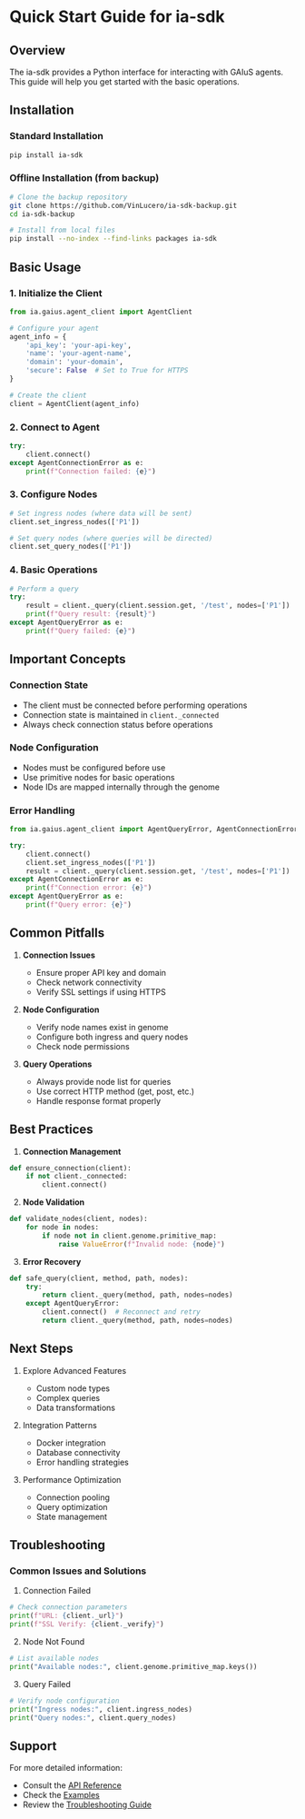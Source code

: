 # Quick Start Guide for ia-sdk

## Overview
The ia-sdk provides a Python interface for interacting with GAIuS agents. This guide will help you get started with the basic operations.

## Installation

### Standard Installation
```bash
pip install ia-sdk
```

### Offline Installation (from backup)
```bash
# Clone the backup repository
git clone https://github.com/VinLucero/ia-sdk-backup.git
cd ia-sdk-backup

# Install from local files
pip install --no-index --find-links packages ia-sdk
```

## Basic Usage

### 1. Initialize the Client
```python
from ia.gaius.agent_client import AgentClient

# Configure your agent
agent_info = {
    'api_key': 'your-api-key',
    'name': 'your-agent-name',
    'domain': 'your-domain',
    'secure': False  # Set to True for HTTPS
}

# Create the client
client = AgentClient(agent_info)
```

### 2. Connect to Agent
```python
try:
    client.connect()
except AgentConnectionError as e:
    print(f"Connection failed: {e}")
```

### 3. Configure Nodes
```python
# Set ingress nodes (where data will be sent)
client.set_ingress_nodes(['P1'])

# Set query nodes (where queries will be directed)
client.set_query_nodes(['P1'])
```

### 4. Basic Operations
```python
# Perform a query
try:
    result = client._query(client.session.get, '/test', nodes=['P1'])
    print(f"Query result: {result}")
except AgentQueryError as e:
    print(f"Query failed: {e}")
```

## Important Concepts

### Connection State
- The client must be connected before performing operations
- Connection state is maintained in `client._connected`
- Always check connection status before operations

### Node Configuration
- Nodes must be configured before use
- Use primitive nodes for basic operations
- Node IDs are mapped internally through the genome

### Error Handling
```python
from ia.gaius.agent_client import AgentQueryError, AgentConnectionError

try:
    client.connect()
    client.set_ingress_nodes(['P1'])
    result = client._query(client.session.get, '/test', nodes=['P1'])
except AgentConnectionError as e:
    print(f"Connection error: {e}")
except AgentQueryError as e:
    print(f"Query error: {e}")
```

## Common Pitfalls

1. **Connection Issues**
   - Ensure proper API key and domain
   - Check network connectivity
   - Verify SSL settings if using HTTPS

2. **Node Configuration**
   - Verify node names exist in genome
   - Configure both ingress and query nodes
   - Check node permissions

3. **Query Operations**
   - Always provide node list for queries
   - Use correct HTTP method (get, post, etc.)
   - Handle response format properly

## Best Practices

1. **Connection Management**
```python
def ensure_connection(client):
    if not client._connected:
        client.connect()
```

2. **Node Validation**
```python
def validate_nodes(client, nodes):
    for node in nodes:
        if node not in client.genome.primitive_map:
            raise ValueError(f"Invalid node: {node}")
```

3. **Error Recovery**
```python
def safe_query(client, method, path, nodes):
    try:
        return client._query(method, path, nodes=nodes)
    except AgentQueryError:
        client.connect()  # Reconnect and retry
        return client._query(method, path, nodes=nodes)
```

## Next Steps

1. Explore Advanced Features
   - Custom node types
   - Complex queries
   - Data transformations

2. Integration Patterns
   - Docker integration
   - Database connectivity
   - Error handling strategies

3. Performance Optimization
   - Connection pooling
   - Query optimization
   - State management

## Troubleshooting

### Common Issues and Solutions

1. Connection Failed
```python
# Check connection parameters
print(f"URL: {client._url}")
print(f"SSL Verify: {client._verify}")
```

2. Node Not Found
```python
# List available nodes
print("Available nodes:", client.genome.primitive_map.keys())
```

3. Query Failed
```python
# Verify node configuration
print("Ingress nodes:", client.ingress_nodes)
print("Query nodes:", client.query_nodes)
```

## Support

For more detailed information:
- Consult the [API Reference](../api-reference/index.md)
- Check the [Examples](../examples/index.md)
- Review the [Troubleshooting Guide](../guides/troubleshooting.md)
